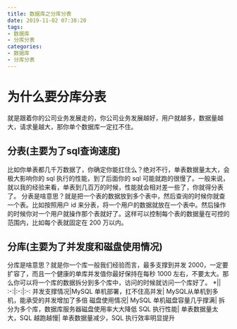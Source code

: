 ```yaml
---
title: 数据库之分库分表
date: 2019-11-02 07:38:20
tags: 
- 数据库
- 分库分表
categories:
- 数据库
- 分库分表
---
```

# 为什么要分库分表
就是跟着你的公司业务发展走的，你公司业务发展越好，用户就越多，数据量越大，请求量越大，那你单个数据库一定扛不住。

## 分表(主要为了sql查询速度)
比如你单表都几千万数据了，你确定你能扛住么？绝对不行，单表数据量太大，会极大影响你的 sql 执行的性能，到了后面你的 sql 可能就跑的很慢了。一般来说，就以我的经验来看，单表到几百万的时候，性能就会相对差一些了，你就得分表了。
分表是啥意思？就是把一个表的数据放到多个表中，然后查询的时候你就查一个表。比如按照用户 id 来分表，将一个用户的数据就放在一个表中。然后操作的时候你对一个用户就操作那个表就好了。这样可以控制每个表的数据量在可控的范围内，比如每个表就固定在 200 万以内。

## 分库(主要为了并发度和磁盘使用情况)
分库是啥意思？就是你一个库一般我们经验而言，最多支撑到并发 2000，一定要扩容了，而且一个健康的单库并发值你最好保持在每秒 1000 左右，不要太大。那么你可以将一个库的数据拆分到多个库中，访问的时候就访问一个库好了。
*||
:-:|:-:|:-:
并发支撑情况|MySQL 单机部署，扛不住高并发|	MySQL从单机到多机，能承受的并发增加了多倍
磁盘使用情况|	MySQL 单机磁盘容量几乎撑满|	拆分为多个库，数据库服务器磁盘使用率大大降低
SQL 执行性能|	单表数据量太大，SQL 越跑越慢|	单表数据量减少，SQL 执行效率明显提升